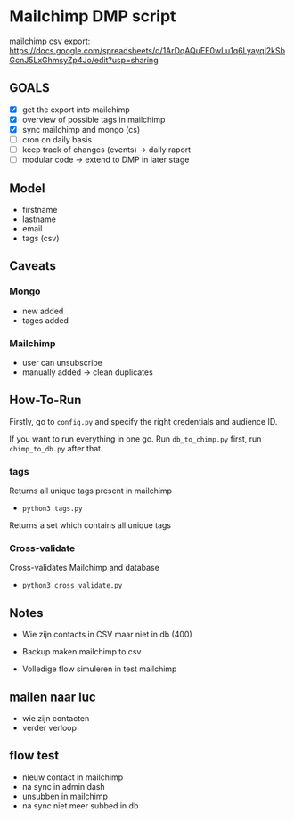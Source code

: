 # Mailchimp DMP script

mailchimp csv export: https://docs.google.com/spreadsheets/d/1ArDqAQuEE0wLu1q6Lyayql2kSbGcnJ5LxGhmsyZp4Jo/edit?usp=sharing

## GOALS

- [x] get the export into mailchimp
- [x] overview of possible tags in mailchimp
- [x] sync mailchimp and mongo (cs)
- [ ] cron on daily basis
- [ ] keep track of changes (events) -> daily raport
- [ ] modular code -> extend to DMP in later stage

## Model

- firstname
- lastname
- email
- tags (csv)

## Caveats

### Mongo

- new added
- tages added

### Mailchimp

- user can unsubscribe
- manually added -> clean duplicates

## How-To-Run

Firstly, go to `config.py` and specify the right credentials and audience ID.

If you want to run everything in one go. Run `db_to_chimp.py` first, run `chimp_to_db.py` after that.

### tags

Returns all unique tags present in mailchimp

- `python3 tags.py`

Returns a set which contains all unique tags

### Cross-validate

Cross-validates Mailchimp and database

- `python3 cross_validate.py`

## Notes

- Wie zijn contacts in CSV maar niet in db (400)
- Backup maken mailchimp to csv

- Volledige flow simuleren in test mailchimp

## mailen naar luc

- wie zijn contacten
- verder verloop

## flow test

- nieuw contact in mailchimp
- na sync in admin dash
- unsubben in mailchimp
- na sync niet meer subbed in db
